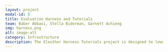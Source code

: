 ```yaml
---
layout: project
modal-id: 5
title: Evaluation Harness and Tutorials
team: Baber Abbasi, Stella Biderman, Garnett Achieng
img: harness.png
alt: image-alt
category: Infrastructure
description: The Eleuther Harness Tutorials project is designed to lower the barrier to entry for using the LM Evaluation Harness, making it easier for researchers and practitioners to onboard, evaluate, and compare the performance of language models. While many benchmark datasets exist, they are often underutilized due to implementation complexity and a lack of accessible guidance. Our goal is to change that—by providing clear, practical tutorials, we aim to democratize model evaluation, promote reproducibility, and ensure that rigorous, transparent benchmarking becomes standard practice across the AI community.
---
```

